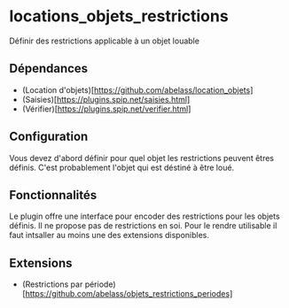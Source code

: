 # locations_objets_restrictions
Définir des restrictions applicable à un objet louable

## Dépendances
- (Location d'objets)[https://github.com/abelass/location_objets]
- (Saisies)[https://plugins.spip.net/saisies.html]
- (Vérifier)[https://plugins.spip.net/verifier.html]

## Configuration
Vous devez d'abord définir pour quel objet les restrictions peuvent êtres définis.
C'est probablement l'objet qui est déstiné à être loué.

## Fonctionnalités
Le plugin offre une interface pour encoder des restrictions pour les objets définis. Il ne propose pas de restrictions en soi. Pour le rendre utilisable il faut intsaller au moins une des extensions disponibles.

## Extensions
- (Restrictions par période)[https://github.com/abelass/objets_restrictions_periodes]
